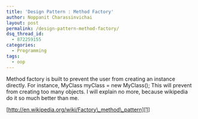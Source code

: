 ```yaml
---
title: 'Design Pattern : Method Factory'
author: Noppanit Charassinvichai
layout: post
permalink: /design-pattern-method-factory/
dsq_thread_id:
  - 872259155
categories:
  - Programming
tags:
  - oop
---
```

Method factory is built to prevent the user from creating an instance directly. For instance, MyClass myClass = new MyClass(); This will prevent from creating too many objects. I will explain no more, because wikipedia do it so much better than me.

[http://en.wikipedia.org/wiki/Factory\_method\_pattern][1]

 [1]: http://en.wikipedia.org/wiki/Factory_method_pattern